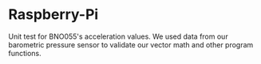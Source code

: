 # Raspberry-Pi
Unit test for BNO055's acceleration values.  We used data from our barometric pressure sensor to validate our vector math and other program functions.
